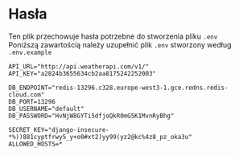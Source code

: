 # Hasła

Ten plik przechowuje hasła potrzebne do stworzenia pliku `.env` \
Poniższą zawartością należy uzupełnić plik `.env` stworzony według `.env.example`

```
API_URL="http://api.weatherapi.com/v1/"
API_KEY="a2824b3655634cb2aa8175242252003"

DB_ENDPOINT="redis-13296.c328.europe-west3-1.gce.redns.redis-cloud.com"
DB_PORT=13296
DB_USERNAME="default"
DB_PASSWORD="HvNjW8GYTi5dfjoQkR0mG5K1MvnRyBhg"

SECRET_KEY="django-insecure-*%))881cyptfrwy5_y+o0#xt2)yy99(yz2@kc%4z8_pz_oka3u"
ALLOWED_HOSTS=*
```